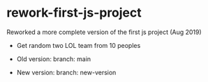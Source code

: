 # rework-first-js-project

Reworked a more complete version of the first js project (Aug 2019)

- Get random two LOL team from 10 peoples

- Old version: branch: main
- New version: branch: new-version
